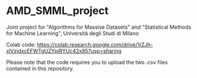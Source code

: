 # AMD_SMML_project
Joint project for "Algorithms for Massive Datasets" and "Statistical Methods for Machine Learning", Università degli Studi di Milano

Colab code: https://colab.research.google.com/drive/1rZJh-xlVzjdxcEFWTgUZYpiRYUc42x85?usp=sharing

Please note that the code requires you to upload the two _.csv_ files contained in this repository.
